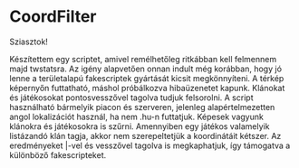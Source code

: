 # CoordFilter
Sziasztok!

Készítettem egy scriptet, amivel remélhetőleg ritkábban kell felmennem majd twstatsra. Az igény alapvetően onnan indult még korábban, hogy jó lenne a területalapú fakescriptek gyártását kicsit megkönnyíteni. A térkép képernyőn futtatható, máshol próbálkozva hibaüzenetet kapunk. Klánokat és játékosokat pontosvesszővel tagolva tudjuk felsorolni.
A script használható bármelyik piacon és szerveren, jelenleg alapértelmezetten angol lokalizációt használ, ha nem .hu-n futtatjuk.
Képesek vagyunk klánokra és játékosokra is szűrni. Amennyiben egy játékos valamelyik listázandó klán tagja, akkor nem szerepeltetjük a koordinátáit kétszer.
Az eredményeket |-vel és vesszővel tagolva is megkaphatjuk, így támogatva a különböző fakescripteket.
